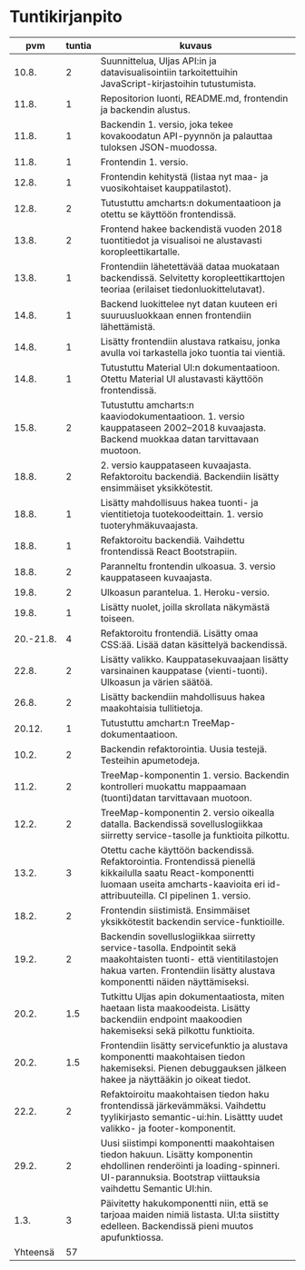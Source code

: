 # Tuntikirjanpito

| pvm | tuntia | kuvaus |
| --- | ------ | ------ |
| 10.8. | 2 | Suunnittelua, Uljas API:in ja datavisualisointiin tarkoitettuihin JavaScript-kirjastoihin tutustumista. |
| 11.8. | 1 | Repositorion luonti, README.md, frontendin ja backendin alustus. |
| 11.8. | 1 | Backendin 1. versio, joka tekee kovakoodatun API-pyynnön ja palauttaa tuloksen JSON-muodossa. |
| 11.8. | 1 | Frontendin 1. versio. |
| 12.8. | 1 | Frontendin kehitystä (listaa nyt maa- ja vuosikohtaiset kauppatilastot). |
| 12.8. | 2 | Tutustuttu amcharts:n dokumentaatioon ja otettu se käyttöön frontendissä. |
| 13.8. | 2 | Frontend hakee backendistä vuoden 2018 tuontitiedot ja visualisoi ne alustavasti koropleettikartalle. |
| 13.8. | 1 | Frontendiin lähetettävää dataa muokataan backendissä. Selvitetty koropleettikarttojen teoriaa (erilaiset tiedonluokittelutavat). |
| 14.8. | 1 | Backend luokittelee nyt datan kuuteen eri suuruusluokkaan ennen frontendiin lähettämistä. |
| 14.8. | 1 | Lisätty frontendiin alustava ratkaisu, jonka avulla voi tarkastella joko tuontia tai vientiä. |
| 14.8. | 1 | Tutustuttu Material UI:n dokumentaatioon. Otettu Material UI alustavasti käyttöön frontendissä. |
| 15.8. | 2 | Tutustuttu amcharts:n kaaviodokumentaatioon. 1. versio kauppataseen 2002–2018 kuvaajasta. Backend muokkaa datan tarvittavaan muotoon. |
| 18.8. | 2 | 2. versio kauppataseen kuvaajasta. Refaktoroitu backendiä. Backendiin lisätty ensimmäiset yksikkötestit. |
| 18.8. | 1 | Lisätty mahdollisuus hakea tuonti- ja vientitietoja tuotekoodeittain. 1. versio tuoteryhmäkuvaajasta. |
| 18.8. | 1 | Refaktoroitu backendiä. Vaihdettu frontendissä React Bootstrapiin. |
| 18.8. | 2 | Paranneltu frontendin ulkoasua. 3. versio kauppataseen kuvaajasta. |
| 19.8. | 2 | Ulkoasun parantelua. 1. Heroku-versio. |
| 19.8. | 1 | Lisätty nuolet, joilla skrollata näkymästä toiseen. |
| 20.-21.8. | 4 | Refaktoroitu frontendiä. Lisätty omaa CSS:ää. Lisää datan käsittelyä backendissä. |
| 22.8. | 2 | Lisätty valikko. Kauppatasekuvaajaan lisätty varsinainen kauppatase (vienti-tuonti). Ulkoasun ja värien säätöä. |
| 26.8. | 2 | Lisätty backendiin mahdollisuus hakea maakohtaisia tullitietoja. |
| 20.12. | 1 | Tutustuttu amchart:n TreeMap-dokumentaatioon.
| 10.2. | 2 | Backendin refaktorointia. Uusia testejä. Testeihin apumetodeja.
| 11.2. | 2 | TreeMap-komponentin 1. versio. Backendin kontrolleri muokattu mappaamaan (tuonti)datan tarvittavaan muotoon.
| 12.2. | 2 | TreeMap-komponentin 2. versio oikealla datalla. Backendissä sovelluslogiikkaa siirretty service-tasolle ja funktioita pilkottu.
| 13.2. | 3 | Otettu cache käyttöön backendissä. Refaktorointia. Frontendissä pienellä kikkailulla saatu React-komponentti luomaan useita amcharts-kaavioita eri id-attribuuteilla. CI pipelinen 1. versio.
| 18.2. | 2 | Frontendin siistimistä. Ensimmäiset yksikkötestit backendin service-funktioille.
| 19.2. | 2 | Backendin sovelluslogiikkaa siirretty service-tasolla. Endpointit sekä maakohtaisten tuonti- että vientitilastojen hakua varten. Frontendiin lisätty alustava komponentti näiden näyttämiseksi.
| 20.2. | 1.5 | Tutkittu Uljas apin dokumentaatiosta, miten haetaan lista maakoodeista. Lisätty backendiin endpoint maakoodien hakemiseksi sekä pilkottu funktioita.
| 20.2. | 1.5 | Frontendiin lisätty servicefunktio ja alustava komponentti maakohtaisen tiedon hakemiseksi. Pienen debuggauksen jälkeen hakee ja näyttääkin jo oikeat tiedot.
| 22.2. | 2 | Refaktoiroitu maakohtaisen tiedon haku frontendissä järkevämmäksi. Vaihdettu tyylikirjasto semantic-ui:hin. Lisättty uudet valikko- ja footer-komponentit.
| 29.2. | 2 | Uusi siistimpi komponentti maakohtaisen tiedon hakuun. Lisätty komponentin ehdollinen renderöinti ja loading-spinneri. UI-parannuksia. Bootstrap viittauksia vaihdettu Semantic UI:hin.
| 1.3. | 3 | Päivitetty hakukomponentti niin, että se tarjoaa maiden nimiä listasta. UI:ta siistitty edelleen. Backendissä pieni muutos apufunktiossa.
| Yhteensä | 57 | |
